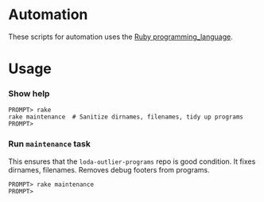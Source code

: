 # Automation

These scripts for automation uses the [Ruby programming_language](https://www.ruby-lang.org/en/).

# Usage

### Show help

```
PROMPT> rake
rake maintenance  # Sanitize dirnames, filenames, tidy up programs
PROMPT>
```

### Run `maintenance` task

This ensures that the `loda-outlier-programs` repo is good condition. It fixes dirnames, filenames. Removes debug footers from programs.

```
PROMPT> rake maintenance
PROMPT>
```
